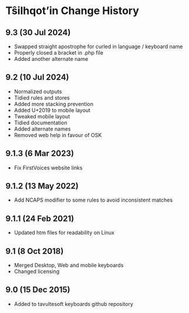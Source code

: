 Tŝilhqot’in Change History
============================
9.3 (30 Jul 2024)
-------------------
* Swapped straight apostrophe for curled in language / keyboard name
* Properly closed a bracket in .php file
* Added another alternate name

9.2 (10 Jul 2024)
-------------------
* Normalized outputs
* Tidied rules and stores
* Added more stacking prevention
* Added U+2019 to mobile layout
* Tweaked mobile layout
* Tidied documentation
* Added alternate names
* Removed web help in favour of OSK

9.1.3 (6 Mar 2023)
-------------------
* Fix FirstVoices website links

9.1.2 (13 May 2022)
-------------------
* Add NCAPS modifier to some rules to avoid inconsistent matches

9.1.1 (24 Feb 2021)
-------------------
* Updated htm files for readability on Linux

9.1 (8 Oct 2018)
-----------------
* Merged Desktop, Web and mobile keyboards
* Changed licensing

9.0 (15 Dec 2015)
-----------------

* Added to tavultesoft keyboards github repository
